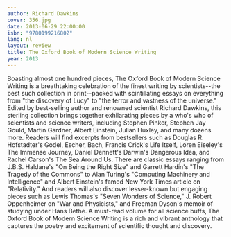```yaml
---
author: Richard Dawkins
cover: 356.jpg
date: 2013-06-29 22:00:00
isbn: "9780199216802"
lang: nl
layout: review
title: The Oxford Book of Modern Science Writing
year: 2013
---
```


Boasting almost one hundred pieces, The Oxford Book of Modern Science Writing is a breathtaking celebration of the finest writing by scientists--the best such collection in print--packed with scintillating essays on everything from "the discovery of Lucy" to "the terror and vastness of the universe."
Edited by best-selling author and renowned scientist Richard Dawkins, this sterling collection brings together exhilarating pieces by a who's who of scientists and science writers, including Stephen Pinker, Stephen Jay Gould, Martin Gardner, Albert Einstein, Julian Huxley, and many dozens more. Readers will find excerpts from bestsellers such as Douglas R. Hofstadter's Godel, Escher, Bach, Francis Crick's Life Itself, Loren Eiseley's The Immense Journey, Daniel Dennett's Darwin's Dangerous Idea, and Rachel Carson's The Sea Around Us. There are classic essays ranging from J.B.S. Haldane's "On Being the Right Size" and Garrett Hardin's "The Tragedy of the Commons" to Alan Turing's "Computing Machinery and Intelligence" and Albert Einstein's famed New York Times article on "Relativity." And readers will also discover lesser-known but engaging pieces such as Lewis Thomas's "Seven Wonders of Science," J. Robert Oppenheimer on "War and Physicists," and Freeman Dyson's memoir of studying under Hans Bethe.
A must-read volume for all science buffs, The Oxford Book of Modern Science Writing is a rich and vibrant anthology that captures the poetry and excitement of scientific thought and discovery.
